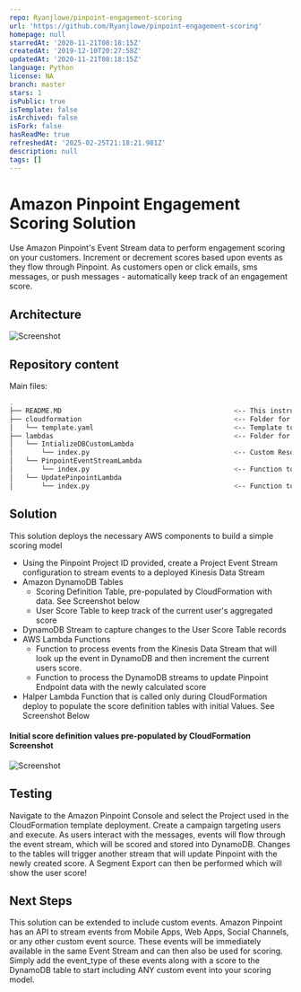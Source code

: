```yaml
---
repo: Ryanjlowe/pinpoint-engagement-scoring
url: 'https://github.com/Ryanjlowe/pinpoint-engagement-scoring'
homepage: null
starredAt: '2020-11-21T08:18:15Z'
createdAt: '2019-12-10T20:27:58Z'
updatedAt: '2020-11-21T08:18:15Z'
language: Python
license: NA
branch: master
stars: 1
isPublic: true
isTemplate: false
isArchived: false
isFork: false
hasReadMe: true
refreshedAt: '2025-02-25T21:18:21.981Z'
description: null
tags: []
---
```


# Amazon Pinpoint Engagement Scoring Solution

Use Amazon Pinpoint's Event Stream data to perform engagement scoring on your customers.  Increment or decrement scores based upon events as they flow through Pinpoint. As customers open or click emails, sms messages, or push messages - automatically keep track of an engagement score.

## Architecture
![Screenshot](images/Pinpoint_Scoring_Model.png)

## Repository content
Main files:
```bash
.
├── README.MD                                           <-- This instructions file
├── cloudformation                                      <-- Folder for the AWS CloudFormation Templates
│   └── template.yaml                                   <-- Template to configure the solution
├── lambdas                                             <-- Folder for the AWS CloudFormation Templates
│   └── IntializeDBCustomLambda
│       └── index.py                                    <-- Custom Resource used to populate DynamoDB tables
│   └── PinpointEventStreamLambda
│       └── index.py                                    <-- Function to process the Pinpoint Event Stream
│   └── UpdatePinpointLambda
│       └── index.py                                    <-- Function to update Pinpoint with new Score values
```

## Solution

This solution deploys the necessary AWS components to build a simple scoring model
* Using the Pinpoint Project ID provided, create a Project Event Stream configuration to stream events to a deployed Kinesis Data Stream
* Amazon DynamoDB Tables
  * Scoring Definition Table, pre-populated by CloudFormation with data.  See Screenshot below
  * User Score Table to keep track of the current user's aggregated score
* DynamoDB Stream to capture changes to the User Score Table records
* AWS Lambda Functions
  * Function to process events from the Kinesis Data Stream that will look up the event in DynamoDB and then increment the current users score.
  * Function to process the DynamoDB streams to update Pinpoint Endpoint data with the newly calculated score
* Halper Lambda Function that is called only during CloudFormation deploy to populate the score definition tables with initial Values.  See Screenshot Below

#### Initial score definition values pre-populated by CloudFormation Screenshot
![Screenshot](images/DynamoDBScreenshot.png)

## Testing

Navigate to the Amazon Pinpoint Console and select the Project used in the CloudFormation template deployment.  Create a campaign targeting users and execute.  As users interact with the messages, events will flow through the event stream, which will be scored and stored into DynamoDB.  Changes to the tables will trigger another stream that will update Pinpoint with the newly created score.  A Segment Export can then be performed which will show the user score!

## Next Steps

This solution can be extended to include custom events.  Amazon Pinpoint has an API to stream events from Mobile Apps, Web Apps, Social Channels, or any other custom event source.  These events will be immediately available in the same Event Stream and can then also be used for scoring.  Simply add the event_type of these events along with a score to the DynamoDB table to start including ANY custom event into your scoring model.
